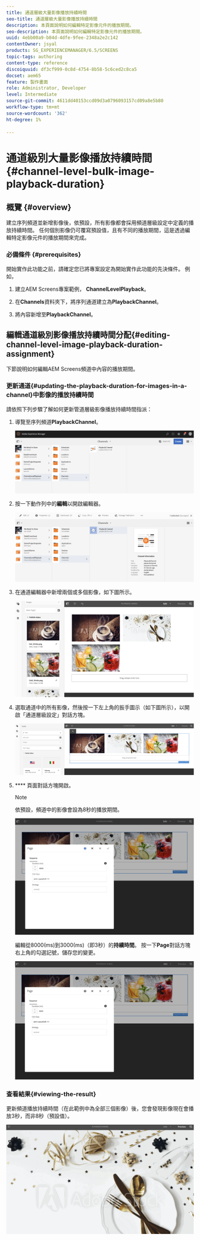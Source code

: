 ```yaml
---
title: 通道層級大量影像播放持續時間
seo-title: 通道層級大量影像播放持續時間
description: 本頁面說明如何編輯特定影像元件的播放期間。
seo-description: 本頁面說明如何編輯特定影像元件的播放期間。
uuid: 4ebb00a9-b04d-4dfe-9fee-2348a2e2c142
contentOwner: jsyal
products: SG_EXPERIENCEMANAGER/6.5/SCREENS
topic-tags: authoring
content-type: reference
discoiquuid: df3cf999-0c8d-4754-8b58-5c6ced2c8ca5
docset: aem65
feature: 製作畫面
role: Administrator, Developer
level: Intermediate
source-git-commit: 4611dd40153ccd09d3a0796093157cd09a8e5b80
workflow-type: tm+mt
source-wordcount: '362'
ht-degree: 1%

---
```



# 通道級別大量影像播放持續時間{#channel-level-bulk-image-playback-duration}

## 概覽 {#overview}

建立序列頻道並新增影像後，依預設，所有影像都會採用頻道層級設定中定義的播放持續時間。 任何個別影像仍可覆寫預設值，且有不同的播放期間，這是透過編輯特定影像元件的播放期間來完成。

### 必備條件 {#prerequisites}

開始實作此功能之前，請確定您已將專案設定為開始實作此功能的先決條件。 例如，

1. 建立AEM Screens專案範例， **ChannelLevelPlayback**。

1. 在&#x200B;**Channels**&#x200B;資料夾下，將序列通道建立為&#x200B;**PlaybackChannel**。

1. 將內容新增至&#x200B;**PlaybackChannel**。

## 編輯通道級別影像播放持續時間分配{#editing-channel-level-image-playback-duration-assignment}

下節說明如何編輯AEM Screens頻道中內容的播放期間。

### 更新通道{#updating-the-playback-duration-for-images-in-a-channel}中影像的播放持續時間

請依照下列步驟了解如何更新管道層級影像播放持續時間指派：

1. 導覽至序列頻道&#x200B;**PlaybackChannel**。

   ![screen_shot_2019-06-24at62818pm](assets/screen_shot_2019-06-24at62818pm.png)

1. 按一下動作列中的&#x200B;**編輯**&#x200B;以開啟編輯器。

   ![screen_shot_2019-06-24at70141pm](assets/screen_shot_2019-06-24at70141pm.png)

1. 在通道編輯器中新增兩個或多個影像，如下圖所示。

   ![screen_shot_2019-06-24at90534pm](assets/screen_shot_2019-06-24at90534pm.png)

1. 選取通道中的所有影像，然後按一下左上角的扳手圖示（如下圖所示），以開啟「通道層級設定」對話方塊。

   ![screen_shot_2019-06-25at95945am](assets/screen_shot_2019-06-25at95945am.png)

1. **** 頁面對話方塊開啟。

   >[!NOTE]
   >依預設，頻道中的影像會設為8秒的播放期間。

   ![screen_shot_2019-06-25at100343am](assets/screen_shot_2019-06-25at100343am.png)

   編輯從8000(ms)到3000(ms)（即3秒）的&#x200B;**持續時間**。 按一下&#x200B;**Page**&#x200B;對話方塊右上角的勾選記號，儲存您的變更。

   ![screen_shot_2019-06-25at101527am](assets/screen_shot_2019-06-25at101527am.png)

### 查看結果{#viewing-the-result}

更新頻道播放持續時間（在此範例中為全部三個影像）後，您會發現影像現在會播放3秒，而非8秒（預設值）。

![channel_preview](assets/channel_preview.gif)

